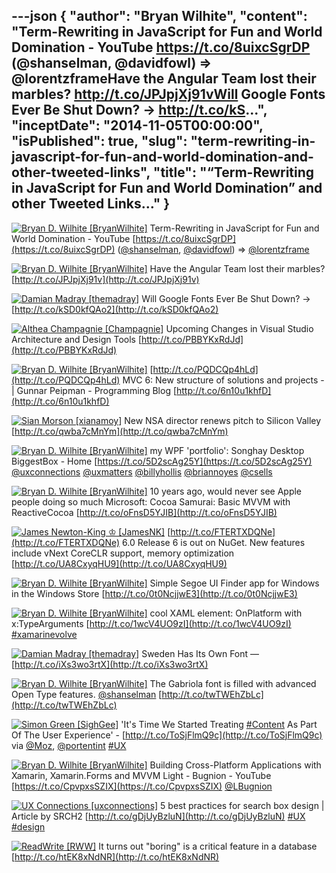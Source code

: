 ---json
{
  "author": "Bryan Wilhite",
  "content": "Term-Rewriting in JavaScript for Fun and World Domination - YouTube https://t.co/8uixcSgrDP (@shanselman, @davidfowl) =&gt; @lorentzframeHave the Angular Team lost their marbles? http://t.co/JPJpjXj91vWill Google Fonts Ever Be Shut Down? → http://t.co/kS...",
  "inceptDate": "2014-11-05T00:00:00",
  "isPublished": true,
  "slug": "term-rewriting-in-javascript-for-fun-and-world-domination-and-other-tweeted-links",
  "title": "“Term-Rewriting in JavaScript for Fun and World Domination” and other Tweeted Links…"
}
---

[<img alt="Bryan D. Wilhite [BryanWilhite]" src="https://songhay.blob.core.windows.net/shared-social-twitter/BryanWilhite.jpeg">](http://t.co/UNdqV0Z1zz "Bryan D. Wilhite [BryanWilhite]") <span>Term-Rewriting in JavaScript for Fun and World Domination - YouTube [https://t.co/8uixcSgrDP](https://t.co/8uixcSgrDP) ([@shanselman](http://twitter.com/shanselman), [@davidfowl](http://twitter.com/davidfowl)) =&gt; [@lorentzframe](http://twitter.com/lorentzframe)</span>

[<img alt="Bryan D. Wilhite [BryanWilhite]" src="https://songhay.blob.core.windows.net/shared-social-twitter/BryanWilhite.jpeg">](http://t.co/UNdqV0Z1zz "Bryan D. Wilhite [BryanWilhite]") <span>Have the Angular Team lost their marbles? [http://t.co/JPJpjXj91v](http://t.co/JPJpjXj91v)</span>

[<img alt="Damian Madray [themadray]" src="https://songhay.blob.core.windows.net/shared-social-twitter/themadray.jpg">](http://t.co/phnWFJvqNR "Damian Madray [themadray]") <span>Will Google Fonts Ever Be Shut Down? → [http://t.co/kSD0kfQAo2](http://t.co/kSD0kfQAo2)</span>

[<img alt="Althea Champagnie [Champagnie]" src="https://songhay.blob.core.windows.net/shared-social-twitter/Champagnie.jpeg">](http://t.co/gz6AV5nqvS "Althea Champagnie [Champagnie]") <span>Upcoming Changes in Visual Studio Architecture and Design Tools [http://t.co/PBBYKxRdJd](http://t.co/PBBYKxRdJd)</span>

[<img alt="Bryan D. Wilhite [BryanWilhite]" src="https://songhay.blob.core.windows.net/shared-social-twitter/BryanWilhite.jpeg">](http://t.co/UNdqV0Z1zz "Bryan D. Wilhite [BryanWilhite]") <span>[http://t.co/PQDCQp4hLd](http://t.co/PQDCQp4hLd) MVC 6: New structure of solutions and projects - | Gunnar Peipman - Programming Blog [http://t.co/6n10u1khfD](http://t.co/6n10u1khfD)</span>

[<img alt="Sian Morson [xianamoy]" src="https://songhay.blob.core.windows.net/shared-social-twitter/xianamoy.jpeg">](http://t.co/kptZSKAnC3 "Sian Morson [xianamoy]") <span>New NSA director renews pitch to Silicon Valley [http://t.co/qwba7cMnYm](http://t.co/qwba7cMnYm)</span>

[<img alt="Bryan D. Wilhite [BryanWilhite]" src="https://songhay.blob.core.windows.net/shared-social-twitter/BryanWilhite.jpeg">](http://t.co/UNdqV0Z1zz "Bryan D. Wilhite [BryanWilhite]") <span>my WPF 'portfolio': Songhay Desktop BiggestBox - Home [https://t.co/5D2scAg25Y](https://t.co/5D2scAg25Y) [@uxconnections](http://twitter.com/uxconnections) [@uxmatters](http://twitter.com/uxmatters) [@billyhollis](http://twitter.com/billyhollis) [@briannoyes](http://twitter.com/briannoyes) [@csells](http://twitter.com/csells)</span>

[<img alt="Bryan D. Wilhite [BryanWilhite]" src="https://songhay.blob.core.windows.net/shared-social-twitter/BryanWilhite.jpeg">](http://t.co/UNdqV0Z1zz "Bryan D. Wilhite [BryanWilhite]") <span>10 years ago, would never see Apple people doing so much Microsoft: Cocoa Samurai: Basic MVVM with ReactiveCocoa [http://t.co/oFnsD5YJIB](http://t.co/oFnsD5YJIB)</span>

[<img alt="James Newton-King ♔ [JamesNK]" src="https://songhay.blob.core.windows.net/shared-social-twitter/JamesNK.png">](http://t.co/NT5azIWwVG "James Newton-King ♔ [JamesNK]") <span>[http://t.co/FTERTXDQNe](http://t.co/FTERTXDQNe) 6.0 Release 6 is out on NuGet. New features include vNext CoreCLR support, memory optimization [http://t.co/UA8CxyqHU9](http://t.co/UA8CxyqHU9)</span>

[<img alt="Bryan D. Wilhite [BryanWilhite]" src="https://songhay.blob.core.windows.net/shared-social-twitter/BryanWilhite.jpeg">](http://t.co/UNdqV0Z1zz "Bryan D. Wilhite [BryanWilhite]") <span>Simple Segoe UI Finder app for Windows in the Windows Store [http://t.co/0t0NcjjwE3](http://t.co/0t0NcjjwE3)</span>

[<img alt="Bryan D. Wilhite [BryanWilhite]" src="https://songhay.blob.core.windows.net/shared-social-twitter/BryanWilhite.jpeg">](http://t.co/UNdqV0Z1zz "Bryan D. Wilhite [BryanWilhite]") <span>cool XAML element: OnPlatform with x:TypeArguments [http://t.co/1wcV4UO9zI](http://t.co/1wcV4UO9zI) [#xamarinevolve](http://search.twitter.com/search?q=%23xamarinevolve)</span>

[<img alt="Damian Madray [themadray]" src="https://songhay.blob.core.windows.net/shared-social-twitter/themadray.jpg">](http://t.co/phnWFJvqNR "Damian Madray [themadray]") <span>Sweden Has Its Own Font — [http://t.co/iXs3wo3rtX](http://t.co/iXs3wo3rtX)</span>

[<img alt="Bryan D. Wilhite [BryanWilhite]" src="https://songhay.blob.core.windows.net/shared-social-twitter/BryanWilhite.jpeg">](http://t.co/UNdqV0Z1zz "Bryan D. Wilhite [BryanWilhite]") <span>The Gabriola font is filled with advanced Open Type features. [@shanselman](http://twitter.com/shanselman) [http://t.co/twTWEhZbLc](http://t.co/twTWEhZbLc)</span>

[<img alt="Simon Green [SighGee]" src="https://songhay.blob.core.windows.net/shared-social-twitter/SighGee.jpeg">](http://t.co/F1HCoddqTN "Simon Green [SighGee]") <span>'It's Time We Started Treating [#Content](http://search.twitter.com/search?q=%23Content) As Part Of The User Experience' - [http://t.co/ToSjFlmQ9c](http://t.co/ToSjFlmQ9c) via [@Moz](http://twitter.com/Moz), [@portentint](http://twitter.com/portentint) [#UX](http://search.twitter.com/search?q=%23UX)</span>

[<img alt="Bryan D. Wilhite [BryanWilhite]" src="https://songhay.blob.core.windows.net/shared-social-twitter/BryanWilhite.jpeg">](http://t.co/UNdqV0Z1zz "Bryan D. Wilhite [BryanWilhite]") <span>Building Cross-Platform Applications with Xamarin, Xamarin.Forms and MVVM Light - Bugnion - YouTube [https://t.co/CpvpxsSZIX](https://t.co/CpvpxsSZIX) [@LBugnion](http://twitter.com/LBugnion)</span>

[<img alt="UX Connections [uxconnections]" src="https://songhay.blob.core.windows.net/shared-social-twitter/uxconnections.png">](http://t.co/cYtgvZfvZ1 "UX Connections [uxconnections]") <span>5 best practices for search box design | Article by SRCH2 [http://t.co/gDjUyBzluN](http://t.co/gDjUyBzluN) [#UX](http://search.twitter.com/search?q=%23UX) [#design](http://search.twitter.com/search?q=%23design)</span>

[<img alt="ReadWrite [RWW]" src="https://songhay.blob.core.windows.net/shared-social-twitter/RWW.jpeg">](http://t.co/pi102Lb7UV "ReadWrite [RWW]") <span>It turns out "boring" is a critical feature in a database [http://t.co/htEK8xNdNR](http://t.co/htEK8xNdNR)</span>

